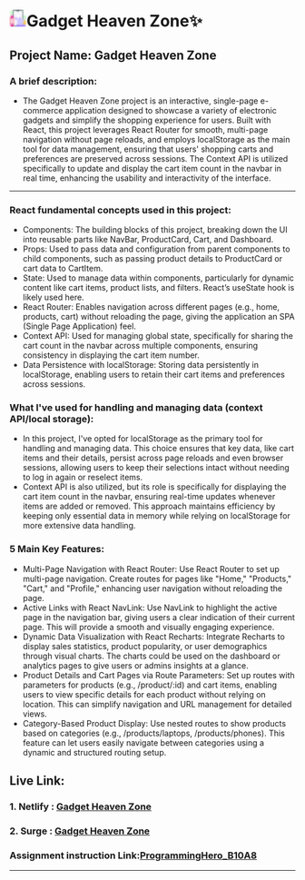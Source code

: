 # <img width="30px" src="./src/assets/favicon.png"/>Gadget Heaven Zone✨

## Project Name: Gadget Heaven Zone

### A brief description: 
- The Gadget Heaven Zone project is an interactive, single-page e-commerce application designed to showcase a variety of electronic gadgets and simplify the shopping experience for users. Built with React, this project leverages React Router for smooth, multi-page navigation without page reloads, and employs localStorage as the main tool for data management, ensuring that users' shopping carts and preferences are preserved across sessions. The Context API is utilized specifically to update and display the cart item count in the navbar in real time, enhancing the usability and interactivity of the interface.

---

### React fundamental concepts used in this project:

- Components: The building blocks of this project, breaking down the UI into reusable parts like NavBar, ProductCard, Cart, and Dashboard.
-  Props: Used to pass data and configuration from parent components to child components, such as passing product details to ProductCard or cart data to CartItem.
-  State: Used to manage data within components, particularly for dynamic content like cart items, product lists, and filters. React’s useState hook is likely used here.
-  React Router: Enables navigation across different pages (e.g., home, products, cart) without reloading the page, giving the application an SPA (Single Page Application) feel.
-  Context API: Used for managing global state, specifically for sharing the cart count in the navbar across multiple components, ensuring consistency in displaying the cart item number.
-  Data Persistence with localStorage: Storing data persistently in localStorage, enabling users to retain their cart items and preferences across sessions.

### What I've used for handling and managing data (context API/local storage):

- In this project, I've opted for localStorage as the primary tool for handling and managing data. This choice ensures that key data, like cart items and their details, persist across page reloads and even browser sessions, allowing users to keep their selections intact without needing to log in again or reselect items.
- Context API is also utilized, but its role is specifically for displaying the cart item count in the navbar, ensuring real-time updates whenever items are added or removed. This approach maintains efficiency by keeping only essential data in memory while relying on localStorage for more extensive data handling.


### 5 Main Key Features:

- Multi-Page Navigation with React Router: Use React Router to set up multi-page navigation. Create routes for pages like "Home," "Products," "Cart," and "Profile," enhancing user navigation without reloading the page.
- Active Links with React NavLink: Use NavLink to highlight the active page in the navigation bar, giving users a clear indication of their current page. This will provide a smooth and visually engaging experience.
- Dynamic Data Visualization with React Recharts: Integrate Recharts to display sales statistics, product popularity, or user demographics through visual charts. The charts could be used on the dashboard or analytics pages to give users or admins insights at a glance.
- Product Details and Cart Pages via Route Parameters: Set up routes with parameters for products (e.g., /product/:id) and cart items, enabling users to view specific details for each product without relying on location. This can simplify navigation and URL management for detailed views.
- Category-Based Product Display: Use nested routes to show products based on categories (e.g., /products/laptops, /products/phones). This feature can let users easily navigate between categories using a dynamic and structured routing setup.

##  Live Link: 
### 1. Netlify : [Gadget Heaven Zone](https://gadget-heaven-zone-rrishiddh.netlify.app/)
### 2. Surge : [Gadget Heaven Zone](https://gadget-heaven-zone-rrishiddh.surge.sh/)

### Assignment instruction Link:[ProgrammingHero_B10A8](https://github.com/ProgrammingHero1/B10-A8-gadget-heaven)




<hr/>